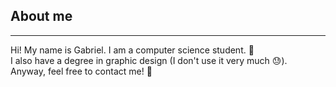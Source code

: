 ## About me 
---
Hi! My name is Gabriel. I am a computer science student. :dizzy: \
I also have a degree in graphic design (I don't use it very much :sweat:). \
Anyway, feel free to contact me! :cowboy_hat_face: 

